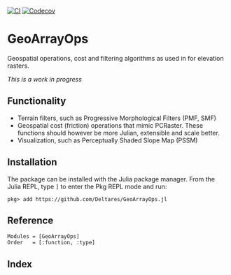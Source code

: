 [![CI](https://github.com/Deltares/GeoRasterFiltering.jl/actions/workflows/CI.yml/badge.svg)](https://github.com/Deltares/GeoRasterFiltering.jl/actions/workflows/CI.yml)
[![Codecov](https://codecov.io/gh/Deltares/GeoArrayOps.jl/branch/master/graph/badge.svg)](https://codecov.io/gh/Deltares/GeoArrayOps.jl)

# GeoArrayOps
Geospatial operations, cost and filtering algorithms as used in for elevation rasters.

*This is a work in progress*

## Functionality
- Terrain filters, such as Progressive Morphological Filters (PMF, SMF)
- Geospatial cost (friction) operations that mimic PCRaster. These functions should however be more Julian, extensible and scale better.
- Visualization, such as Perceptually Shaded Slope Map (PSSM)

## Installation
The package can be installed with the Julia package manager.
From the Julia REPL, type `]` to enter the Pkg REPL mode and run:

```
pkg> add https://github.com/Deltares/GeoArrayOps.jl
```

## Reference
```@autodocs
Modules = [GeoArrayOps]
Order   = [:function, :type]
```

## Index
```@index
```
